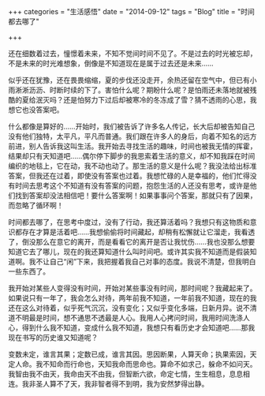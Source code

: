 +++
categories = "生活感悟"
date = "2014-09-12"
tags = "Blog"
title = "时间都去哪了"

+++

还在细数着过去，憧憬着未来，不知不觉间时间不见了。不是过去的时光被忘却，不是未来的时光难想象，倒像是不知道现在是属于过去还是未来……
<!--more-->

似乎还在犹豫，还在畏畏缩缩，夏的步伐还没走开，余热还留在空气中，但已有小雨淅淅沥沥、时断时续的下了。害怕什么呢？期盼什么呢？是怕雨还未落地就被残酷的夏给泯灭吗？还是怕努力下过后却被寒冷的冬冻成了雪？猜不透雨的心思，我想它也没答案吧。

什么都像是算好的……开始时，我们被告诉了许多名人传记，长大后却被告知自己没有他们独特，太平凡，平凡而普通。我们跟在许多人的身后，向着不知名的远方前进，别人告诉我这叫生活。我开始去寻找生活的趣味，时间也被我无情的挥霍，结果却只有天知道吧……偶尔停下脚步的我思索着生活的意义，却不知我踩在时间编织的地毯上，它在动，我不动也动了。那生活的意义是什么呢？我没法给出标准答案，但我还在过着，即使没有答案也过着。我想忙碌的人是幸福的，他们忙得没有时间去思考这个不知道有没有答案的问题，抱怨生活的人还没有思考，或许是他们找到答案却没法相信吧！要什么答案啊！如果事事问个答案，那就只有了因果，而忽略了循环啊！

时间都去哪了，在思考中度过，没有了行动，我还算活着吗？我想只有这物质和意识都存在才算是活着吧……我想偷偷将时间藏起，却稍有松懈就让它溜走，我看透了，倒没那么在意它的离开，而是看看它的离开是否让我忧伤……我也没那么想要知道它去了哪儿，现在的我还算知道什么叫时间吧。或许其实我不知道而是假装知道啊。我不让自己“闲”下来，我把握着我自己对事的态度。我说不清楚，但我明白一些东西了。

我开始对某些人变得没有时间，开始对某些事没有时间，那时间呢？我藏起来了。如果说只有一年了，我会怎么对待，两年前我不知道，一年前我不知道，现在的我还在这么对待着，似乎死气沉沉，没有变化；又似乎变化多端，日新月异。说不清道不明最是时间，想不通思不透最是人心。我用人心拷问时间，我用时间洗涤人心，得到什么我不知道，变成什么我不知道，我想只有看历史才会知道吧……那我现在书写的历史谁又知道呢？

变数未定，谁言其果；定数已成，谁言其因。思因断果，人算天命；执果索因，天定人命。我不知命而行命也，天知我命而思命也。算命不如求己，躲命不如问天。我智由我不由天，我命由天不由我，但智断六欲，命定七情，生生相息，息息相连。我非圣人算不了天，我非智者得不到明，我为安然梦得出静。
